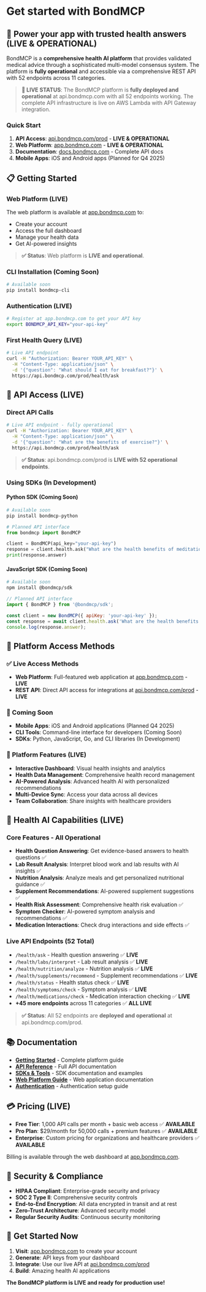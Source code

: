 # Get started with BondMCP

## 🚀 Power your app with trusted health answers (LIVE & OPERATIONAL)

BondMCP is a **comprehensive health AI platform** that provides validated medical advice through a sophisticated multi-model consensus system. The platform is **fully operational** and accessible via a comprehensive REST API with 52 endpoints across 11 categories.

> **🎉 LIVE STATUS**: The BondMCP platform is **fully deployed and operational** at api.bondmcp.com with all 52 endpoints working. The complete API infrastructure is live on AWS Lambda with API Gateway integration.

### Quick Start

1. **API Access**: [api.bondmcp.com/prod](https://api.bondmcp.com/prod) - **LIVE & OPERATIONAL**
2. **Web Platform**: [app.bondmcp.com](https://app.bondmcp.com) - **LIVE & OPERATIONAL**
3. **Documentation**: [docs.bondmcp.com](https://docs.bondmcp.com) - Complete API docs
4. **Mobile Apps**: iOS and Android apps (Planned for Q4 2025)

## 📋 **Getting Started**

### Web Platform (LIVE)

The web platform is available at [app.bondmcp.com](https://app.bondmcp.com) to:

- Create your account
- Access the full dashboard
- Manage your health data
- Get AI-powered insights

> **✅ Status**: Web platform is **LIVE and operational**.

### CLI Installation (Coming Soon)

```bash
# Available soon
pip install bondmcp-cli
```

### Authentication (LIVE)

```bash
# Register at app.bondmcp.com to get your API key
export BONDMCP_API_KEY="your-api-key"
```

### First Health Query (LIVE)

```bash
# Live API endpoint
curl -H "Authorization: Bearer YOUR_API_KEY" \
  -H "Content-Type: application/json" \
  -d '{"question": "What should I eat for breakfast?"}' \
  https://api.bondmcp.com/prod/health/ask
```

## 🔑 **API Access (LIVE)**

### Direct API Calls

```bash
# Live API endpoint - fully operational
curl -H "Authorization: Bearer YOUR_API_KEY" \
  -H "Content-Type: application/json" \
  -d '{"question": "What are the benefits of exercise?"}' \
  https://api.bondmcp.com/prod/health/ask
```

> **✅ Status**: api.bondmcp.com/prod is **LIVE with 52 operational endpoints**.

### Using SDKs (In Development)

#### Python SDK (Coming Soon)

```bash
# Available soon
pip install bondmcp-python
```

```python
# Planned API interface
from bondmcp import BondMCP

client = BondMCP(api_key="your-api-key")
response = client.health.ask("What are the health benefits of meditation?")
print(response.answer)
```

#### JavaScript SDK (Coming Soon)

```bash
# Available soon
npm install @bondmcp/sdk
```

```javascript
// Planned API interface
import { BondMCP } from '@bondmcp/sdk';

const client = new BondMCP({ apiKey: 'your-api-key' });
const response = await client.health.ask('What are the health benefits of meditation?');
console.log(response.answer);
```

## 🎯 **Platform Access Methods**

### ✅ Live Access Methods

- **Web Platform**: Full-featured web application at [app.bondmcp.com](https://app.bondmcp.com) - **LIVE**
- **REST API**: Direct API access for integrations at [api.bondmcp.com/prod](https://api.bondmcp.com/prod) - **LIVE**

### 🔄 Coming Soon

- **Mobile Apps**: iOS and Android applications (Planned Q4 2025)
- **CLI Tools**: Command-line interface for developers (Coming Soon)
- **SDKs**: Python, JavaScript, Go, and CLI libraries (In Development)

### 🌟 Platform Features (LIVE)

- **Interactive Dashboard**: Visual health insights and analytics
- **Health Data Management**: Comprehensive health record management
- **AI-Powered Analysis**: Advanced health AI with personalized recommendations
- **Multi-Device Sync**: Access your data across all devices
- **Team Collaboration**: Share insights with healthcare providers

## 🧠 **Health AI Capabilities (LIVE)**

### Core Features - All Operational

- **Health Question Answering**: Get evidence-based answers to health questions ✅
- **Lab Result Analysis**: Interpret blood work and lab results with AI insights ✅
- **Nutrition Analysis**: Analyze meals and get personalized nutritional guidance ✅
- **Supplement Recommendations**: AI-powered supplement suggestions ✅
- **Health Risk Assessment**: Comprehensive health risk evaluation ✅
- **Symptom Checker**: AI-powered symptom analysis and recommendations ✅
- **Medication Interactions**: Check drug interactions and side effects ✅

### Live API Endpoints (52 Total)

- `/health/ask` - Health question answering ✅ **LIVE**
- `/health/labs/interpret` - Lab result analysis ✅ **LIVE**
- `/health/nutrition/analyze` - Nutrition analysis ✅ **LIVE**
- `/health/supplements/recommend` - Supplement recommendations ✅ **LIVE**
- `/health/status` - Health status check ✅ **LIVE**
- `/health/symptoms/check` - Symptom analysis ✅ **LIVE**
- `/health/medications/check` - Medication interaction checking ✅ **LIVE**
- **+45 more endpoints** across 11 categories ✅ **ALL LIVE**

> **✅ Status**: All 52 endpoints are **deployed and operational** at api.bondmcp.com/prod.

## 📚 **Documentation**

- [**Getting Started**](/) - Complete platform guide
- [**API Reference**](/api-reference) - Full API documentation
- [**SDKs & Tools**](/sdks-and-tools) - SDK documentation and examples
- [**Web Platform Guide**](/web-platform) - Web application documentation
- [**Authentication**](/authentication) - Authentication setup guide

## 💳 **Pricing (LIVE)**

- **Free Tier**: 1,000 API calls per month + basic web access ✅ **AVAILABLE**
- **Pro Plan**: $29/month for 50,000 calls + premium features ✅ **AVAILABLE**
- **Enterprise**: Custom pricing for organizations and healthcare providers ✅ **AVAILABLE**

Billing is available through the web dashboard at [app.bondmcp.com](https://app.bondmcp.com).

## 🔐 **Security & Compliance**

- **HIPAA Compliant**: Enterprise-grade security and privacy
- **SOC 2 Type II**: Comprehensive security controls
- **End-to-End Encryption**: All data encrypted in transit and at rest
- **Zero-Trust Architecture**: Advanced security model
- **Regular Security Audits**: Continuous security monitoring

## 🚀 **Get Started Now**

1. **Visit**: [app.bondmcp.com](https://app.bondmcp.com) to create your account
2. **Generate**: API keys from your dashboard
3. **Integrate**: Use our live API at [api.bondmcp.com/prod](https://api.bondmcp.com/prod)
4. **Build**: Amazing health AI applications

**The BondMCP platform is LIVE and ready for production use!**
